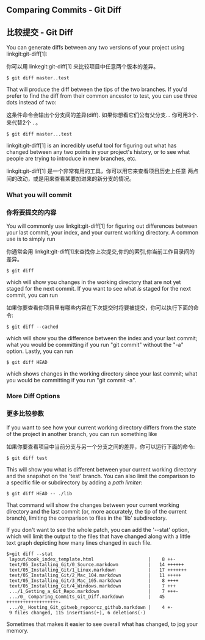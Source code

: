 ## Comparing Commits - Git Diff ##
## 比较提交 - Git Diff ##

You can generate diffs between any two versions of your project using
linkgit:git-diff[1]:

你可以用 linkegit:git-diff[1] 来比较项目中任意两个版本的差异。

    $ git diff master..test

That will produce the diff between the tips of the two branches.  If
you'd prefer to find the diff from their common ancestor to test, you
can use three dots instead of two:

这条件命令会输出个分支间的差异(diff). 如果你想看它们公有父分支...
你可用3个. 来代替2个 . 。

    $ git diff master...test

linkgit:git-diff[1] is an incredibly useful tool for figuring out what has
changed between any two points in your project's history, or to see what
people are trying to introduce in new branches, etc.

linkgit:git-diff[1] 是一个非常有用的工具，你可以用它来查看项目历史上任意
两点间的改动，或是用来查看某要加进来的新分支的情况。

### What you will commit ###
### 你将要提交的内容 ###

You will commonly use linkgit:git-diff[1] for figuring out differences between 
your last commit, your index, and your current working directory.
A common use is to simply run 
    
你通常会用 linkgit:git-diff[1]来查找你上次提交,你的的索引,你当前工作目录间的
差异。

    $ git diff
    
which will show you changes in the working directory that are not yet 
staged for the next commit. 
If you want to see what _is_ staged for the next commit, you can run

如果你要查看你项目里有哪些内容在下次提交时将要被提交，你可以执行下面的命令:

    $ git diff --cached

which will show you the difference between the index and your last commit; 
what you would be committing if you run "git commit" without the "-a" option.
Lastly, you can run 


    $ git diff HEAD

which shows changes in the working directory since your last commit; 
what you would be committing if you run "git commit -a".

### More Diff Options ###
### 更多比较参数 ###

If you want to see how your current working directory differs from the state of
the project in another branch, you can run something like

如果你要查看项目中当前分支与另一个分支之间的差异，你可以运行下面的命令:

    $ git diff test
    
This will show you what is different between your current working directory
and the snapshot on the 'test' branch.  You can also limit the comparison to a
specific file or subdirectory by adding a *path limiter*:



    $ git diff HEAD -- ./lib 

That command will show the changes between your current working directory and
the last commit (or, more accurately, the tip of the current branch), limiting
the comparison to files in the 'lib' subdirectory.

If you don't want to see the whole patch, you can add the '--stat' option,
which will limit the output to the files that have changed along with a little
text graph depicting how many lines changed in each file.

    $>git diff --stat
     layout/book_index_template.html                    |    8 ++-
     text/05_Installing_Git/0_Source.markdown           |   14 ++++++
     text/05_Installing_Git/1_Linux.markdown            |   17 +++++++
     text/05_Installing_Git/2_Mac_104.markdown          |   11 +++++
     text/05_Installing_Git/3_Mac_105.markdown          |    8 ++++
     text/05_Installing_Git/4_Windows.markdown          |    7 +++
     .../1_Getting_a_Git_Repo.markdown                  |    7 +++-
     .../0_ Comparing_Commits_Git_Diff.markdown         |   45 +++++++++++++++++++-
     .../0_ Hosting_Git_gitweb_repoorcz_github.markdown |    4 +-
     9 files changed, 115 insertions(+), 6 deletions(-)

Sometimes that makes it easier to see overall what has changed, to jog your memory.
